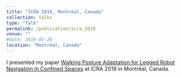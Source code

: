 ```yaml
---
title: "ICRA 2019, Montréal, Canada"
collection: talks
type: "Talk"
permalink: /publication/icra_2019
venue: ""
#date: 2019-05-20
location: "Montréal, Canada"
---
```


I presented my paper [Walking Posture Adaptation for Legged Robot Navigation in Confined Spaces](http://raabuchanan.com/publication/ral_2019) at ICRA 2019 in Montréal, Canada.